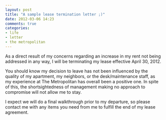 ```yaml
---
layout: post
title: "A sample lease termination letter ;)"
date: 2012-03-06 14:23
comments: true
categories:
- life
- letter
- the metropolitan
---
```


As a direct result of my concerns regarding an increase in my rent not being addressed in any way, I will be terminating my lease effective April 30, 2012.

You should know my decision to leave has not been influenced by the quality of my apartment, my neighbors, or the desk/maintenance staff, as my experience at The Metropolitan has overall been a positive one. In spite of this, the shortsightedness of management making no approach to compromise will not allow me to stay.

I expect we will do a final walkthrough prior to my departure, so please contact me with any items you need from me to fulfill the end of my lease agreement.